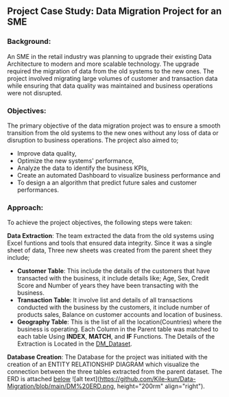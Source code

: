 ## Project Case Study: Data Migration Project for an SME

### Background:
An SME in the retail industry was planning to upgrade their existing Data Architecture to modern and more scalable technology. The upgrade required the migration of data from the old systems to the new ones. The project involved migrating large volumes of customer and transaction data while ensuring that data quality was maintained and business operations were not disrupted.

### Objectives:
The primary objective of the data migration project was to ensure a smooth transition from the old systems to the new ones without any loss of data or disruption to business operations. The project also aimed to;
  - Improve data quality,
  - Optimize the new systems' performance,
  - Analyze the data to identify the business KPIs,
  - Create an automated Dashboard to visualize business performance and
  - To design a an algorithm that predict future sales and customer performances.

### Approach:
To achieve the project objectives, the following steps were taken:

**Data Extraction**: The team extracted the data from the old systems using Excel funtions and tools that ensured data integrity. Since it was a single sheet of data, Three new sheets was created from the parent sheet they include;
   -  **Customer Table**: This include the details of the customers that have transacted with the business, it include details like; Age, Sex, Credit Score and Number of           years they have been transacting with the business.
   -  **Transaction Table**: It involve list and details of all transactions conducted with the business by the customers, it include number of products sales, Balance on           customer accounts and location of business.
   -  **Geography Table**: This is the list of all the location(Countries) where the business is operating.
    Each Column in the Parent table was matched to each table Using **INDEX**, **MATCH**, and **IF** Functions. The Details of the Extraction is Located in the [DM_Dataset](https://github.com/Kile-kun/Data-Migration/blob/main/DM%20Dataset.xlsx).
  
**Database Creation**: The Database for the project was initiated with the creation of an ENTITY RELATIONSHIP DIAGRAM which visualize the connection between the three tables extracted from the parent dataset. The ERD is attached [below](https://github.com/Kile-kun/Data-Migration/blob/main/DM%20ERD.png) ![alt text](https://github.com/Kile-kun/Data-Migration/blob/main/DM%20ERD.png, height="200rm" align="right").
